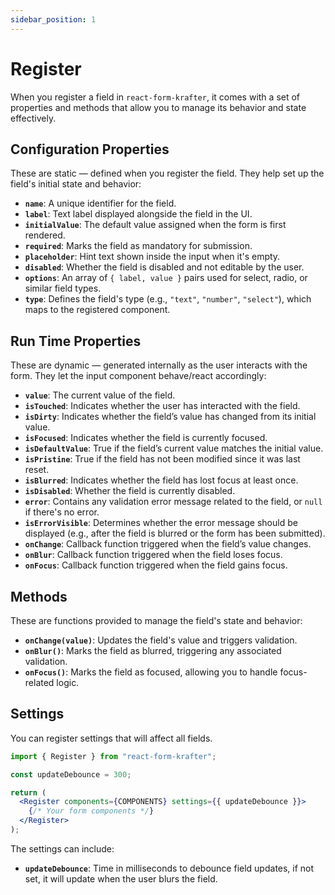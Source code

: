```yaml
---
sidebar_position: 1
---
```


# Register

When you register a field in `react-form-krafter`, it comes with a set of properties and methods that allow you to manage its behavior and state effectively.

## Configuration Properties

These are static — defined when you register the field. They help set up the field's initial state and behavior:

- **`name`**: A unique identifier for the field.
- **`label`**: Text label displayed alongside the field in the UI.
- **`initialValue`**: The default value assigned when the form is first rendered.
- **`required`**: Marks the field as mandatory for submission.
- **`placeholder`**: Hint text shown inside the input when it's empty.
- **`disabled`**: Whether the field is disabled and not editable by the user.
- **`options`**: An array of `{ label, value }` pairs used for select, radio, or similar field types.
- **`type`**: Defines the field's type (e.g., `"text"`, `"number"`, `"select"`), which maps to the registered component.

## Run Time Properties

These are dynamic — generated internally as the user interacts with the form. They let the input component behave/react accordingly:

- **`value`**: The current value of the field.
- **`isTouched`**: Indicates whether the user has interacted with the field.
- **`isDirty`**: Indicates whether the field’s value has changed from its initial value.
- **`isFocused`**: Indicates whether the field is currently focused.
- **`isDefaultValue`**: True if the field’s current value matches the initial value.
- **`isPristine`**: True if the field has not been modified since it was last reset.
- **`isBlurred`**: Indicates whether the field has lost focus at least once.
- **`isDisabled`**: Whether the field is currently disabled.
- **`error`**: Contains any validation error message related to the field, or `null` if there's no error.
- **`isErrorVisible`**: Determines whether the error message should be displayed (e.g., after the field is blurred or the form has been submitted).
- **`onChange`**: Callback function triggered when the field’s value changes.
- **`onBlur`**: Callback function triggered when the field loses focus.
- **`onFocus`**: Callback function triggered when the field gains focus.

## Methods

These are functions provided to manage the field's state and behavior:

- **`onChange(value)`**: Updates the field's value and triggers validation.
- **`onBlur()`**: Marks the field as blurred, triggering any associated validation.
- **`onFocus()`**: Marks the field as focused, allowing you to handle focus-related logic.

## Settings

You can register settings that will affect all fields.

```jsx title="src/components/fields/register.jsx"
import { Register } from "react-form-krafter";

const updateDebounce = 300;

return (
  <Register components={COMPONENTS} settings={{ updateDebounce }}>
    {/* Your form components */}
  </Register>
);
```
The settings can include:
- **`updateDebounce`**: Time in milliseconds to debounce field updates, if not set, it will update when the user blurs the field.
